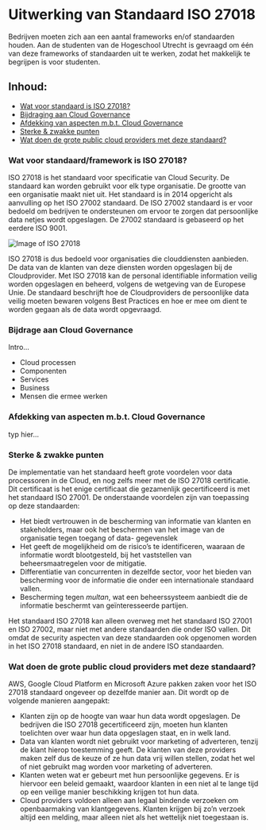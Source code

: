 # Uitwerking van Standaard ISO 27018

Bedrijven moeten zich aan een aantal frameworks en/of standaarden houden. Aan de studenten van de Hogeschool Utrecht is gevraagd om één van deze frameworks of standaarden uit te werken, zodat het makkelijk te begrijpen is voor studenten.

## Inhoud:
* [Wat voor standaard is ISO 27018?](#Standaard)
* [Bijdraging aan Cloud Governance](#Governance)
* [Afdekking van aspecten m.b.t. Cloud Governance](#Afdekking)
* [Sterke & zwakke punten](#punten)
* [Wat doen de grote public cloud providers met deze standaard?](#providers)

### Wat voor standaard/framework is ISO 27018?
ISO 27018 is het standaard voor specificatie van Cloud Security. De standaard kan worden gebruikt voor elk type organisatie. De grootte van een organisatie maakt niet uit. Het standaard is in 2014 opgericht als aanvulling op het ISO 27002 standaard. De ISO 27002 standaard is er voor bedoeld om bedrijven te ondersteunen om ervoor te zorgen dat persoonlijke data netjes wordt opgeslagen. De 27002 standaard is gebaseerd op het eerdere ISO 9001. 

![Image of ISO 27018](https://github.com/PBI01/cg-w6.1-iso27018/blob/main/iso-27017-27018.png)

ISO 27018 is dus bedoeld voor organisaties die clouddiensten aanbieden. De data van de klanten van deze diensten worden opgeslagen bij de Cloudprovider. Met ISO 27018 kan de personal identifiable information veilig worden opgeslagen en beheerd, volgens de wetgeving van de Europese Unie. De standaard beschrijft hoe de Cloudproviders de persoonlijke data veilig moeten bewaren volgens Best Practices en hoe er mee om dient te worden gegaan als de data wordt opgevraagd. 

### Bijdrage aan Cloud Governance
Intro...
* Cloud processen
* Componenten
* Services
* Business
* Mensen die ermee werken

### Afdekking van aspecten m.b.t. Cloud Governance
typ hier...

### Sterke & zwakke punten
De implementatie van het standaard heeft grote voordelen voor data processoren in de Cloud, en nog zelfs meer met de ISO 27018 certificatie. Dit certificaat is het enige certificaat die gezamenlijk gecertificeerd is met het standaard ISO 27001. De onderstaande voordelen zijn van toepassing op deze standaarden:

*	Het biedt vertrouwen in de bescherming van informatie van klanten en stakeholders, maar ook het beschermen van het image van de organisatie tegen toegang of data- gegevenslek
*	Het geeft de mogelijkheid om de risico’s te identificeren, waaraan de informatie wordt blootgesteld, bij het vaststellen van beheersmaatregelen voor de mitigatie.
*	Differentiatie van concurrenten in dezelfde sector, voor het bieden van bescherming voor de informatie die onder een internationale standaard vallen.
*	Bescherming tegen *multan*, wat een beheerssysteem aanbiedt die de informatie beschermt van geïnteresseerde partijen.

Het standaard ISO 27018 kan alleen overweg met het standaard ISO 27001 en ISO 27002, maar niet met andere standaarden die onder ISO vallen. Dit omdat de security aspecten van deze standaarden ook opgenomen worden in het ISO 27018 standaard, en niet in de andere ISO standaarden.


### Wat doen de grote public cloud providers met deze standaard?
AWS, Google Cloud Platform en Microsoft Azure pakken zaken voor het ISO 27018 standaard ongeveer op dezelfde manier aan. Dit wordt op de volgende manieren aangepakt:
*	Klanten zijn op de hoogte van waar hun data wordt opgeslagen. De bedrijven die ISO 27018 gecertificeerd zijn, moeten hun klanten toelichten over waar hun data opgeslagen staat, en in welk land.
*	Data van klanten wordt niet gebruikt voor marketing of adverteren, tenzij de klant hierop toestemming geeft. De klanten van deze providers maken zelf dus de keuze of ze hun data vrij willen stellen, zodat het wel of niet gebruikt mag worden voor marketing of adverteren. 
*	Klanten weten wat er gebeurt met hun persoonlijke gegevens. Er is hiervoor een beleid gemaakt, waardoor klanten in een niet al te lange tijd op een veilige manier beschikking krijgen tot hun data.
*	Cloud providers voldoen alleen aan legaal bindende verzoeken om openbaarmaking van klantgegevens. Klanten krijgen bij zo’n verzoek altijd een melding, maar alleen niet als het wettelijk niet toegestaan is.
